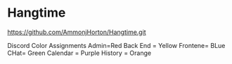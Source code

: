 # Hangtime
https://github.com/AmmonjHorton/Hangtime.git


Discord Color Assignments
Admin=Red
Back End =  Yellow
Frontene=  BLue
CHat= Green
Calendar = Purple
History = Orange
